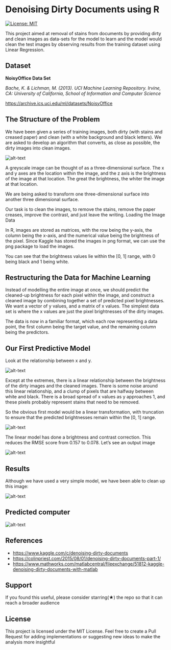 # Denoising Dirty Documents using R

[![License: MIT](https://img.shields.io/badge/License-MIT-green.svg)](https://opensource.org/licenses/MIT)

This project aimed at removal of stains from documents by providing dirty and clean images as data-sets for the model to learn and the model would clean the test images by observing results from the training dataset using Linear Regression.

## Dataset

**NoisyOffice Data Set**

*Bache, K. & Lichman, M. (2013). UCI Machine Learning Repository. Irvine, CA: University of California, School of Information and Computer Science*

https://archive.ics.uci.edu/ml/datasets/NoisyOffice


## The Structure of the Problem

We have been given a series of training images, both dirty (with stains and creased paper) and clean (with a white background and black letters). We are asked to develop an algorithm that converts, as close as possible, the dirty images into clean images.

![alt-text](https://colinpriestdotcom.files.wordpress.com/2015/07/the-problem-to-be-solved.jpg)

A greyscale image can be thought of as a three-dimensional surface. The x and y axes are the location within the image, and the z axis is the brightness of the image at that location. The great the brightness, the whiter the image at that location.

We are being asked to transform one three-dimensional surface into another three dimensional surface.

Our task is to clean the images, to remove the stains, remove the paper creases, improve the contrast, and just leave the writing.
Loading the Image Data

In R, images are stored as matrices, with the row being the y-axis, the column being the x-axis, and the numerical value being the brightness of the pixel. Since Kaggle has stored the images in png format, we can use the png package to load the images.

You can see that the brightness values lie within the [0, 1] range, with 0 being black and 1 being white.

## Restructuring the Data for Machine Learning
Instead of modelling the entire image at once, we should predict the cleaned-up brightness for each pixel within the image, and construct a cleaned image by combining together a set of predicted pixel brightnesses. We want a vector of y values, and a matrix of x values. The simplest data set is where the x values are just the pixel brightnesses of the dirty images.

The data is now in a familiar format, which each row representing a data point, the first column being the target value, and the remaining column being the predictors.

## Our First Predictive Model
Look at the relationship between x and y.

![alt-text](https://colinpriestdotcom.files.wordpress.com/2015/08/20150801-output-3.png)

Except at the extremes, there is a linear relationship between the brightness of the dirty images and the cleaned images. There is some noise around this linear relationship, and a clump of pixels that are halfway between white and black. There is a broad spread of x values as y approaches 1, and these pixels probably represent stains that need to be removed.

So the obvious first model would be a linear transformation, with truncation to ensure that the predicted brightnesses remain within the [0, 1] range.
 
![alt-text](https://colinpriestdotcom.files.wordpress.com/2015/08/20150801-output-5.png)

The linear model has done a brightness and contrast correction. This reduces the RMSE score from 0.157 to 0.078. Let’s see an output image

![alt-text](https://colinpriestdotcom.files.wordpress.com/2015/08/20150801-output-7.png)

## Results 
Although we have used a very simple model, we have been able to clean up this image:

![alt-text](https://colinpriestdotcom.files.wordpress.com/2015/08/20150801-before.png)

##  Predicted computer
![alt-text](https://colinpriestdotcom.files.wordpress.com/2015/08/20150801-after.png)

## References

* https://www.kaggle.com/c/denoising-dirty-documents
* https://colinpriest.com/2015/08/01/denoising-dirty-documents-part-1/
* https://www.mathworks.com/matlabcentral/fileexchange/51812-kaggle-denoising-dirty-documents-with-matlab

## Support

If you found this useful, please consider starring(★) the repo so that it can reach a broader audience

## License

This project is licensed under the MIT License. Feel free to create a Pull Request for adding implementations or suggesting new ideas to make the analysis more insightful
